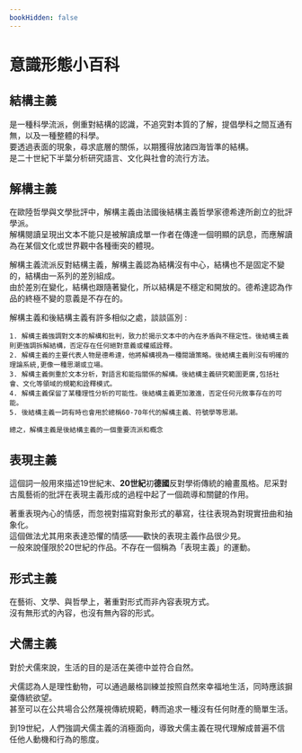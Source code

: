 ```yaml
---
bookHidden: false
---
```

# 意識形態小百科

## 結構主義
是一種科學流派，側重對結構的認識，不追究對本質的了解，提倡學科之間互通有無，以及一種整體的科學。  
要透過表面的現象，尋求底層的關係，以期獲得放諸四海皆準的結構。  
是二十世紀下半葉分析研究語言、文化與社會的流行方法。 

## 解構主義
在歐陸哲學與文學批評中，解構主義由法國後結構主義哲學家德希達所創立的批評學派。  
解構閱讀呈現出文本不能只是被解讀成單一作者在傳達一個明顯的訊息，而應解讀為在某個文化或世界觀中各種衝突的體現。  

解構主義流派反對結構主義，解構主義認為結構沒有中心，結構也不是固定不變的，結構由一系列的差別組成。  
由於差別在變化，結構也跟隨著變化，所以結構是不穩定和開放的。德希達認為作品的終極不變的意義是不存在的。 

解構主義和後結構主義有許多相似之處，談談區別 :
```
1. 解構主義強調對文本的解構和批判，致力於揭示文本中的內在矛盾與不穩定性。後結構主義則更強調拆解結構，否定存在任何絕對意義或權威詮釋。
2. 解構主義的主要代表人物是德希達，他將解構視為一種閱讀策略。後結構主義則沒有明確的理論系統,更像一種思潮或立場。
3. 解構主義側重於文本分析，對語言和能指關係的解構。後結構主義研究範圍更廣,包括社會、文化等領域的規範和詮釋模式。
4. 解構主義保留了某種理性分析的可能性。後結構主義更加激進，否定任何元敘事存在的可能。
5. 後結構主義一詞有時也會用於總稱60-70年代的解構主義、符號學等思潮。

總之，解構主義是後結構主義的一個重要流派和概念
```

## 表現主義
這個詞一般用來描述19世紀末、**20世紀**初**德國**反對學術傳統的繪畫風格。尼采對古風藝術的批評在表現主義形成的過程中起了一個疏導和關鍵的作用。 

著重表現內心的情感，而忽視對描寫對象形式的摹寫，往往表現為對現實扭曲和抽象化。  
這個做法尤其用來表達恐懼的情感——歡快的表現主義作品很少見。  
一般來說僅限於20世紀的作品。不存在一個稱為「表現主義」的運動。

## 形式主義  
在藝術、文學、與哲學上，著重對形式而非內容表現方式。   
沒有無形式的內容，也沒有無內容的形式。 

## 犬儒主義
對於犬儒來說，生活的目的是活在美德中並符合自然。  

犬儒認為人是理性動物，可以通過嚴格訓練並按照自然來幸福地生活，同時應該摒棄傳統欲望。  
甚至可以在公共場合公然蔑視傳統規範，轉而追求一種沒有任何財產的簡單生活。 

到19世紀，人們強調犬儒主義的消極面向，導致犬儒主義在現代理解成普遍不信任他人動機和行為的態度。 